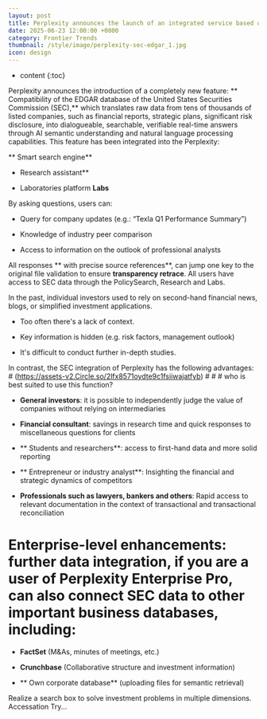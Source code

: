 ```yaml
---
layout: post
title: Perplexity announces the launch of an integrated service based on US SEC/EDGAR data that directly accesss the raw financial data of listed companies
date: 2025-06-23 12:00:00 +0800
category: Frontier Trends
thumbnail: /style/image/perplexity-sec-edgar_1.jpg
icon: design
---
```

* content
{:toc}

Perplexity announces the introduction of a completely new feature: ** Compatibility of the EDGAR database of the United States Securities Commission (SEC),** which translates raw data from tens of thousands of listed companies, such as financial reports, strategic plans, significant risk disclosure, into dialogueable, searchable, verifiable real-time answers through AI semantic understanding and natural language processing capabilities. This feature has been integrated into the Perplexity:

** Smart search engine**

-  Research assistant**

-  Laboratories platform **Labs**

By asking questions, users can:

- Query for company updates (e.g.: “Texla Q1 Performance Summary”)

- Knowledge of industry peer comparison

- Access to information on the outlook of professional analysts

All responses ** with precise source references**, can jump one key to the original file validation to ensure **transparency retrace**. All users have access to SEC data through the PolicySearch, Research and Labs.

In the past, individual investors used to rely on second-hand financial news, blogs, or simplified investment applications.

- Too often there's a lack of context.

- Key information is hidden (e.g. risk factors, management outlook)

- It's difficult to conduct further in-depth studies.

In contrast, the SEC integration of Perplexity has the following advantages: # (https://assets-v2.Circle.so/2lfx8571oydte9c1fsiiwajatfyb) # # # who is best suited to use this function?

- **General investors**: it is possible to independently judge the value of companies without relying on intermediaries

- **Financial consultant**: savings in research time and quick responses to miscellaneous questions for clients

- ** Students and researchers**: access to first-hand data and more solid reporting

- ** Entrepreneur or industry analyst**: Insighting the financial and strategic dynamics of competitors

- **Professionals such as lawyers, bankers and others**: Rapid access to relevant documentation in the context of transactional and transactional reconciliation

#  Enterprise-level enhancements: further data integration, if you are a user of **Perplexity Enterprise Pro**, can also connect SEC data to other important business databases, including:

- **FactSet** (M&As, minutes of meetings, etc.)

- **Crunchbase** (Collaborative structure and investment information)

- ** Own corporate database** (uploading files for semantic retrieval)

Realize a search box to solve investment problems in multiple dimensions. Accessation Try...